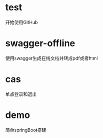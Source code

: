 # test
开始使用GitHub

# swagger-offline
使用swagger生成在线文档并转成pdf或者html

# cas
单点登录和退出

# demo
简单springBoot搭建
